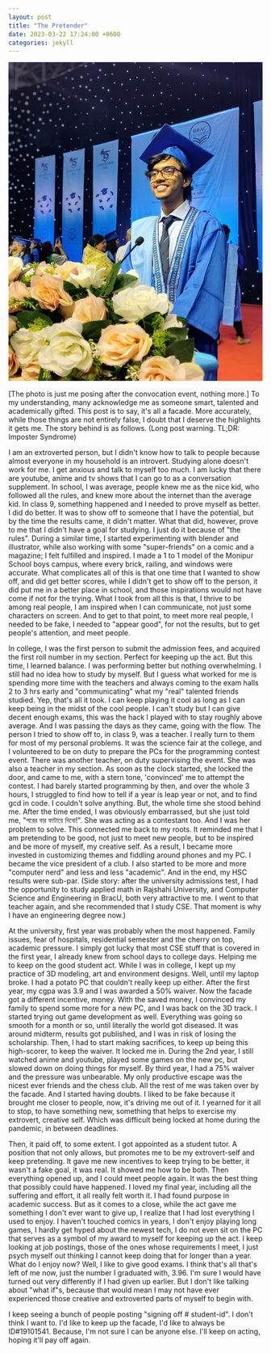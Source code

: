 ```yaml
---
layout: post
title: "The Pretender"
date: 2023-03-22 17:24:00 +0600
categories: jekyll
---
```


![Convocation Photo](/images/convocation.jpg)

[The photo is just me posing after the convocation event, nothing more.]
To my understanding, many acknowledge me as someone smart, talented and academically gifted. This post is to say, it's all a facade. More accurately, while those things are not entirely false, I doubt that I deserve the highlights it gets me. The story behind is as follows. (Long post warning. TL;DR: Imposter Syndrome)

I am an extroverted person, but I didn't know how to talk to people because almost everyone in my household is an introvert. Studying alone doesn't work for me. I get anxious and talk to myself too much. I am lucky that there are youtube, anime and tv shows that I can go to as a conversation supplement. In school, I was average, people knew me as the nice kid, who followed all the rules, and knew more about the internet than the average kid. In class 9, something happened and I needed to prove myself as better. I did do better. It was to show off to someone that I have the potential, but by the time the results came, it didn't matter. What that did, however, prove to me that I didn't have a goal for studying. I just do it because of "the rules". During a similar time, I started experimenting with blender and illustrator, while also working with some "super-friends" on a comic and a magazine; I felt fulfilled and inspired. I made a 1 to 1 model of the Monipur School boys campus, where every brick, railing, and windows were accurate. What complicates all of this is that one time that I wanted to show off, and did get better scores, while I didn't get to show off to the person, it did put me in a better place in school, and those inspirations would not have come if not for the trying. What I took from all this is that, I thrive to be among real people, I am inspired when I can communicate, not just some characters on screen. And to get to that point, to meet more real people, I needed to be fake, I needed to "appear good", for not the results, but to get people's attention, and meet people.

In college, I was the first person to submit the admission fees, and acquired the first roll number in my section. Perfect for keeping up the act. But this time, I learned balance. I was performing better but nothing overwhelming. I still had no idea how to study by myself. But I guess what worked for me is spending more time with the teachers and always coming to the exam halls 2 to 3 hrs early and "communicating" what my "real" talented friends studied. Yep, that's all it took. I can keep playing it cool as long as I can keep being in the midst of the cool people. I can't study but I can give decent enough exams, this was the hack I played with to stay roughly above average. And I was passing the days as they came, going with the flow.
The person I tried to show off to, in class 9, was a teacher. I really turn to them for most of my personal problems. It was the science fair at the college, and I volunteered to be on duty to prepare the PCs for the programming contest event. There was another teacher, on duty supervising the event. She was also a teacher in my section. As soon as the clock started, she locked the door, and came to me, with a stern tone, 'convinced' me to attempt the contest. I had barely started programming by then, and over the whole 3 hours, I struggled to find how to tell if a year is leap year or not, and to find gcd in code. I couldn't solve anything. But, the whole time she stood behind me. After the time ended, I was obviously embarrassed, but she just told me, "পরের বার ফাটায়ে দিবো!". She was acting as a contestant too. And I was her problem to solve. This connected me back to my roots. It reminded me that I am pretending to be good, not just to meet new people, but to be inspired and be more of myself, my creative self. As a result, I became more invested in customizing themes and fiddling around phones and my PC. I became the vice president of a club. I also started to be more and more "computer nerd" and less and less "academic". And in the end, my HSC results were sub-par. (Side story: after the university admissions test, I had the opportunity to study applied math in Rajshahi University, and Computer Science and Engineering in BracU, both very attractive to me. I went to that teacher again, and she recommended that I study CSE. That moment is why I have an engineering degree now.)

At the university, first year was probably when the most happened. Family issues, fear of hospitals, residential semester and the cherry on top, academic pressure. I simply got lucky that most CSE stuff that is covered in the first year, I already knew from school days to college days. Helping me to keep on the good student act. While I was in college, I kept up my practice of 3D modeling, art and environment designs. Well, until my laptop broke. I had a potato PC that couldn't really keep up either. After the first year, my cgpa was 3.9 and I was awarded a 50% waiver. Now the facade got a different incentive, money. With the saved money, I convinced my family to spend some more for a new PC, and I was back on the 3D track. I started trying out game development as well. Everything was going so smooth for a month or so, until literally the world got diseased. It was around midterm, results got published, and I was in risk of losing the scholarship. Then, I had to start making sacrifices, to keep up being this high-scorer, to keep the waiver. It locked me in. During the 2nd year, I still watched anime and youtube, played some games on the new pc, but slowed down on doing things for myself. By third year, I had a 75% waiver and the pressure was unbearable. My only productive escape was the nicest ever friends and the chess club. All the rest of me was taken over by the facade. And I started having doubts. I liked to be fake because it brought me closer to people, now, it's driving me out of it. I yearned for it all to stop, to have something new, something that helps to exercise my extrovert, creative self. Which was difficult being locked at home during the pandemic, in between deadlines.

Then, it paid off, to some extent. I got appointed as a student tutor. A position that not only allows, but promotes me to be my extrovert-self and keep pretending. It gave me new incentives to keep trying to be better, it wasn't a fake goal, it was real. It showed me how to be both. Then everything opened up, and I could meet people again. It was the best thing that possibly could have happened. I loved my final year, including all the suffering and effort, it all really felt worth it. I had found purpose in academic success. But as it comes to a close, while the act gave me something I don't ever want to give up, I realize that I had lost everything I used to enjoy. I haven't touched comics in years, I don't enjoy playing long games, I hardly get hyped about the newest tech, I do not even sit on the PC that serves as a symbol of my award to myself for keeping up the act. I keep looking at job postings, those of the ones whose requirements I meet, I just psych myself out thinking I cannot keep doing that for longer than a year. What do I enjoy now? Well, I like to give good exams. I think that's all that's left of me now, just the number I graduated with, 3.96. I'm sure I would have turned out very differently if I had given up earlier. But I don't like talking about "what if"s, because that would mean I may not have ever experienced those creative and extroverted parts of myself to begin with.

I keep seeing a bunch of people posting "signing off # student-id". I don't think I want to. I'd like to keep up the facade, I'd like to always be ID#19101541. Because, I'm not sure I can be anyone else. I'll keep on acting, hoping it'll pay off again.